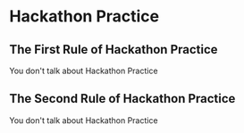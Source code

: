 # Hackathon Practice

## The First Rule of Hackathon Practice
  
You don't talk about Hackathon Practice
  

## The Second Rule of Hackathon Practice
  
You don't talk about Hackathon Practice
